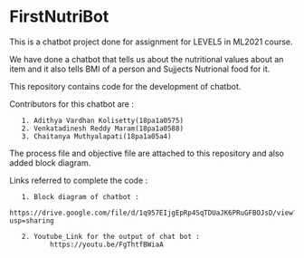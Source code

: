 # FirstNutriBot
This is a chatbot project done for assignment for LEVEL5 in ML2021 course.

We have done a chatbot that tells us about the nutritional values about an item and it also tells BMI of a person and Sujjects Nutrional food for it.

This repository contains code for the development of chatbot.

Contributors for this chatbot are :

       1. Adithya Vardhan Kolisetty(18pa1a0575)
       2. Venkatadinesh Reddy Maram(18pa1a0588)
       3. Chaitanya Muthyalapati(18pa1a05a4)
  
 The process file and objective file are attached to this repository and also added block diagram.
 
 Links referred to complete the code :
 
       1. Block diagram of chatbot :
              https://drive.google.com/file/d/1q957EIjgEpRp4SqTDUaJK6PRuGFBOJsD/view?usp=sharing

       2. Youtube_Link for the output of chat bot : 
              https://youtu.be/FgThtfBWiaA
